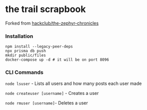 # the trail scrapbook

Forked from [hackclub/the-zephyr-chronicles](https://github.com/hackclub/the-zephyr-chronicles/tree/main)

### Installation

```
npm install --legacy-peer-deps
npx prisma db push
mkdir public/files
docker-compose up -d # it will be on port 8096
```

### CLI Commands

`node lsuser` - Lists all users and how many posts each user made

`node createuser [username]` - Creates a user

`node rmuser [username]`- Deletes a user
